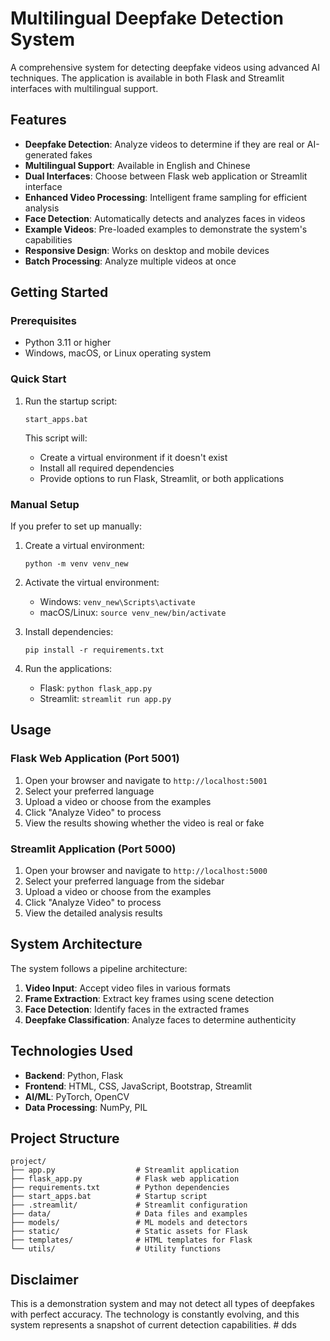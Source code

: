 # Multilingual Deepfake Detection System

A comprehensive system for detecting deepfake videos using advanced AI techniques. The application is available in both Flask and Streamlit interfaces with multilingual support.

## Features

- **Deepfake Detection**: Analyze videos to determine if they are real or AI-generated fakes
- **Multilingual Support**: Available in English and Chinese
- **Dual Interfaces**: Choose between Flask web application or Streamlit interface
- **Enhanced Video Processing**: Intelligent frame sampling for efficient analysis
- **Face Detection**: Automatically detects and analyzes faces in videos
- **Example Videos**: Pre-loaded examples to demonstrate the system's capabilities
- **Responsive Design**: Works on desktop and mobile devices
- **Batch Processing**: Analyze multiple videos at once

## Getting Started

### Prerequisites

- Python 3.11 or higher
- Windows, macOS, or Linux operating system

### Quick Start

1. Run the startup script:
   ```
   start_apps.bat
   ```

   This script will:
   - Create a virtual environment if it doesn't exist
   - Install all required dependencies
   - Provide options to run Flask, Streamlit, or both applications

### Manual Setup

If you prefer to set up manually:

1. Create a virtual environment:
   ```
   python -m venv venv_new
   ```

2. Activate the virtual environment:
   - Windows: `venv_new\Scripts\activate`
   - macOS/Linux: `source venv_new/bin/activate`

3. Install dependencies:
   ```
   pip install -r requirements.txt
   ```

4. Run the applications:
   - Flask: `python flask_app.py`
   - Streamlit: `streamlit run app.py`

## Usage

### Flask Web Application (Port 5001)

1. Open your browser and navigate to `http://localhost:5001`
2. Select your preferred language
3. Upload a video or choose from the examples
4. Click "Analyze Video" to process
5. View the results showing whether the video is real or fake

### Streamlit Application (Port 5000)

1. Open your browser and navigate to `http://localhost:5000`
2. Select your preferred language from the sidebar
3. Upload a video or choose from the examples
4. Click "Analyze Video" to process
5. View the detailed analysis results

## System Architecture

The system follows a pipeline architecture:

1. **Video Input**: Accept video files in various formats
2. **Frame Extraction**: Extract key frames using scene detection
3. **Face Detection**: Identify faces in the extracted frames
4. **Deepfake Classification**: Analyze faces to determine authenticity

## Technologies Used

- **Backend**: Python, Flask
- **Frontend**: HTML, CSS, JavaScript, Bootstrap, Streamlit
- **AI/ML**: PyTorch, OpenCV
- **Data Processing**: NumPy, PIL

## Project Structure

```
project/
├── app.py                  # Streamlit application
├── flask_app.py            # Flask web application
├── requirements.txt        # Python dependencies
├── start_apps.bat          # Startup script
├── .streamlit/             # Streamlit configuration
├── data/                   # Data files and examples
├── models/                 # ML models and detectors
├── static/                 # Static assets for Flask
├── templates/              # HTML templates for Flask
└── utils/                  # Utility functions
```

## Disclaimer

This is a demonstration system and may not detect all types of deepfakes with perfect accuracy. The technology is constantly evolving, and this system represents a snapshot of current detection capabilities.
#   d d s  
 